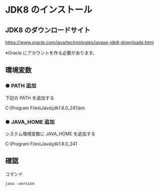 # JDK8 のインストール

## JDK8 のダウンロードサイト

https://www.oracle.com/java/technologies/javase-jdk8-downloads.html

※Oracle にアカウントを作る必要があります。

## 環境変数

### ● PATH 追加

下記の PATH を追加する

C:\Program Files\Java\jdk1.8.0_241\bin

### ● JAVA_HOME 追加

システム環境変数に JAVA_HOME を追加する

C:\Program Files\Java\jdk1.8.0_241

## 確認

コマンド

```
java -version
```
